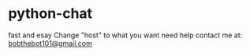 # python-chat

fast and esay Change "host" to what you want
need help contact me at: bobthebot101@gmail.com
